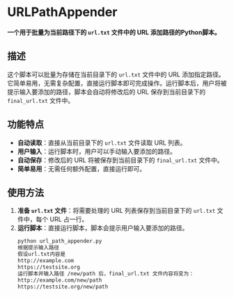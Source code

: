 # URLPathAppender

**一个用于批量为当前路径下的 `url.txt` 文件中的 URL 添加路径的Python脚本。**

## 描述
这个脚本可以批量为存储在当前目录下的 `url.txt` 文件中的 URL 添加指定路径。它简单易用，无需复杂配置，直接运行脚本即可完成操作。运行脚本后，用户将被提示输入要添加的路径，脚本会自动将修改后的 URL 保存到当前目录下的 `final_url.txt` 文件中。

## 功能特点
- **自动读取**：直接从当前目录下的 `url.txt` 文件读取 URL 列表。
- **用户输入**：运行脚本时，用户可以手动输入要添加的路径。
- **自动保存**：修改后的 URL 将被保存到当前目录下的 `final_url.txt` 文件中。
- **简单易用**：无需任何额外配置，直接运行即可。

## 使用方法
1. **准备 `url.txt` 文件**：将需要处理的 URL 列表保存到当前目录下的 `url.txt` 文件中，每个 URL 占一行。
2. **运行脚本**：直接运行脚本，脚本会提示用户输入要添加的路径。
   ```bash
   python url_path_appender.py
   根据提示输入路径
   假设url.txt内容是
   http://example.com
   https://testsite.org
   运行脚本并输入路径 /new/path 后，final_url.txt 文件内容将变为：
   http://example.com/new/path
   https://testsite.org/new/path
